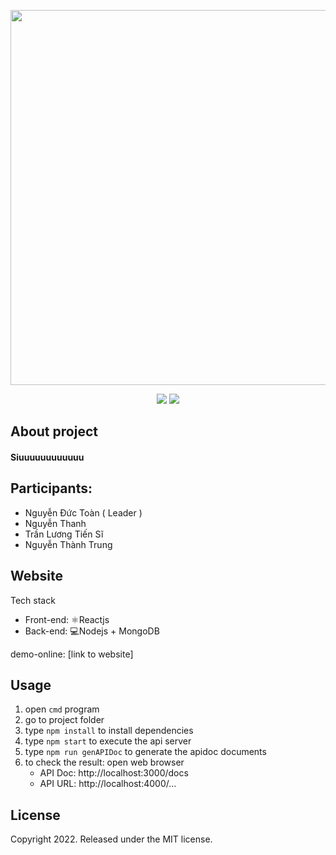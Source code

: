 
<p align="center">
  <img width="600" src="https://res.cloudinary.com/dxchkmler/image/upload/v1669827309/logo_mwaet4_rtfdjz.png">
</p>
<p align="center">
    <a href="https://img.shields.io/github/contributors/badges/shields" alt="Contributors">
        <img src="https://github.com/l0ntdtn0l/Group13_MSIS207.N12.CTTT/graphs/contributors" /></a>
    <a href="https://github.com/l0ntdtn0l/Group13_MSIS207.N12.CTTT/blob/main/FE/package.json" alt="Dependencies">
      <img src="https://img.shields.io/librariesio/github/l0ntdtn0l/Group13_MSIS207.N12.CTTT" /></a>
</p>

## About project

#### Siuuuuuuuuuuuu

## Participants:

* Nguyễn Đức Toàn ( Leader )
* Nguyễn Thanh
* Trần Lương Tiến Sĩ
* Nguyễn Thành Trung

## Website

Tech stack
- Front-end: ⚛️Reactjs
- Back-end: 💻Nodejs + MongoDB

demo-online: [link to website]

## Usage

1. open ```cmd``` program
2. go to project folder
3. type ```npm install``` to install dependencies
4. type ```npm start``` to execute the api server
5. type ```npm run genAPIDoc``` to generate the apidoc documents
6. to check the result: open web browser
      + API Doc: http://localhost:3000/docs
      + API URL: http://localhost:4000/...

## License

Copyright 2022. Released under the MIT license.

